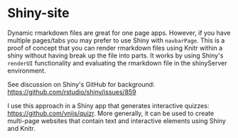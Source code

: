 # Shiny-site

Dynamic rmarkdown files are great for one page apps. However, if you have multiple pages/tabs you may prefer to use Shiny with `navbarPage`. This is a proof of concept that you can render rmarkdown files using Knitr within a shiny without having break up the file into parts. It works by using Shiny's `renderUI` functionality and evaluating the rmarkdown file in the shinyServer environment.

See discussion on Shiny's GitHub for background: https://github.com/rstudio/shiny/issues/859

I use this approach in a Shiny app that generates interactive quizzes: https://github.com/vnijs/quizr. More generally, it can be used to create multi-page websites that contain text and interactive elements using Shiny and Knitr.
